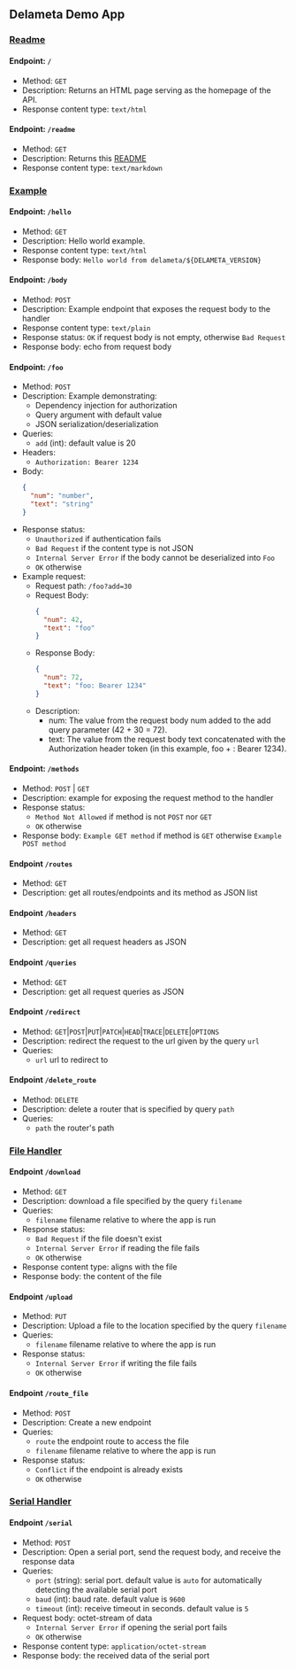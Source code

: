 ## Delameta Demo App

### [Readme](https://github.com/aufam/delameta/blob/main/app/readme.cpp)
#### Endpoint: `/`
* Method: `GET`
* Description: Returns an HTML page serving as the homepage of the API.
* Response content type: `text/html`

#### Endpoint: `/readme`
* Method: `GET`
* Description: Returns this [README](https://github.com/aufam/delameta/blob/main/app/README.md)
* Response content type: `text/markdown`

### [Example](https://github.com/aufam/delameta/blob/main/app/example.cpp)

#### Endpoint: `/hello`
* Method: `GET`
* Description: Hello world example.
* Response content type: `text/html`
* Response body: `Hello world from delameta/${DELAMETA_VERSION}`

#### Endpoint: `/body`
* Method: `POST`
* Description: Example endpoint that exposes the request body to the handler
* Response content type: `text/plain`
* Response status: `OK` if request body is not empty, otherwise `Bad Request` 
* Response body: echo from request body

#### Endpoint: `/foo`
* Method: `POST`
* Description: Example demonstrating:
  - Dependency injection for authorization
  - Query argument with default value
  - JSON serialization/deserialization
* Queries:
  - `add` (int): default value is 20
* Headers:
  - `Authorization: Bearer 1234`
* Body:
  ```json
  {
    "num": "number",
    "text": "string"
  }
  ```
* Response status:
  - `Unauthorized` if authentication fails
  - `Bad Request` if the content type is not JSON
  - `Internal Server Error` if the body cannot be deserialized into `Foo`
  - `OK` otherwise
* Example request:
  - Request path: `/foo?add=30`
  - Request Body:
    ```json
    {
      "num": 42,
      "text": "foo"
    }
    ```
  - Response Body:
    ```json
    {
      "num": 72,
      "text": "foo: Bearer 1234"
    }
    ```
  - Description:
    * num: The value from the request body num added to the add query parameter (42 + 30 = 72).
    * text: The value from the request body text concatenated with the Authorization header token (in this example, foo + : Bearer 1234).

#### Endpoint: `/methods`
* Method: `POST` | `GET`
* Description: example for exposing the request method to the handler
* Response status:
  - `Method Not Allowed` if method is not `POST` nor `GET`
  - `OK` otherwise
* Response body: `Example GET method` if method is `GET` otherwise `Example POST method`

#### Endpoint `/routes`
* Method: `GET`
* Description: get all routes/endpoints and its method as JSON list

#### Endpoint `/headers`
* Method: `GET`
* Description: get all request headers as JSON

#### Endpoint `/queries`
* Method: `GET`
* Description: get all request queries as JSON

#### Endpoint `/redirect`
* Method: `GET`|`POST`|`PUT`|`PATCH`|`HEAD`|`TRACE`|`DELETE`|`OPTIONS`
* Description: redirect the request to the url given by the query `url`
* Queries:
  - `url` url to redirect to

#### Endpoint `/delete_route`
* Method: `DELETE`
* Description: delete a router that is specified by query `path`
* Queries:
  - `path` the router's path

### [File Handler](https://github.com/aufam/delameta/blob/main/app/file_handler.cpp)

#### Endpoint `/download`
* Method: `GET`
* Description: download a file specified by the query `filename`
* Queries:
  - `filename` filename relative to where the app is run
* Response status:
  - `Bad Request` if the file doesn't exist
  - `Internal Server Error` if reading the file fails
  - `OK` otherwise
* Response content type: aligns with the file
* Response body: the content of the file

#### Endpoint `/upload`
* Method: `PUT`
* Description: Upload a file to the location specified by the query `filename` 
* Queries:
  - `filename` filename relative to where the app is run
* Response status:
  - `Internal Server Error` if writing the file fails
  - `OK` otherwise

#### Endpoint `/route_file`
* Method: `POST`
* Description: Create a new endpoint
* Queries:
  - `route` the endpoint route to access the file
  - `filename` filename relative to where the app is run
* Response status:
  - `Conflict` if the endpoint is already exists
  - `OK` otherwise

### [Serial Handler](https://github.com/aufam/delameta/blob/main/app/serial_handler.cpp)

#### Endpoint `/serial`
* Method: `POST`
* Description: Open a serial port, send the request body, and receive the response data
* Queries:
  - `port` (string): serial port. default value is `auto` for automatically detecting the available serial port
  - `baud` (int): baud rate. default value is `9600`
  - `timeout` (int): receive timeout in seconds. default value is `5`
* Request body: octet-stream of data
  - `Internal Server Error` if opening the serial port fails
  - `OK` otherwise
* Response content type: `application/octet-stream`
* Response body: the received data of the serial port

